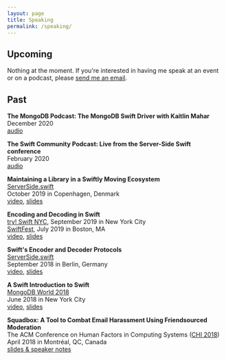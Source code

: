 ```yaml
---
layout: page
title: Speaking
permalink: /speaking/
---
```


## Upcoming
Nothing at the moment. If you're interested in having me speak at an event or on a podcast, please [send me an email](mailto:kaitlinmahar@gmail.com).

## Past
**The MongoDB Podcast: The MongoDB Swift Driver with Kaitlin Mahar**<br>
December 2020<br>
[audio](https://mongodb.libsyn.com/ep-33-mongodb-swift-driver-with-kaitlin-mahar)

**The Swift Community Podcast: Live from the Server-Side Swift conference**<br>
February 2020<br>
[audio](https://www.swiftcommunitypodcast.org/episodes/7)

**Maintaining a Library in a Swiftly Moving Ecosystem**<br>
[ServerSide.swift](https://www.serversideswift.info/)<br>
October 2019 in Copenhagen, Denmark<br>
[video](https://www.youtube.com/watch?v=9-fdbG9jNt4), [slides](https://speakerdeck.com/kmahar/maintaining-a-library-in-a-swiftly-moving-ecosystem)

**Encoding and Decoding in Swift**<br>
[try! Swift NYC](https://www.tryswift.co/events/2019/nyc/), September 2019 in New York City<br>
[SwiftFest](https://swiftfest.io/), July 2019 in Boston, MA<br>
[video](https://www.youtube.com/watch?v=9GZ8Hiq-Nbc), [slides](https://speakerdeck.com/kmahar/encoding-and-decoding-in-swift)

**Swift's Encoder and Decoder Protocols**<br>
[ServerSide.swift](https://www.serversideswift.info/2018)<br>
September 2018 in Berlin, Germany<br>
[video](https://www.youtube.com/watch?v=yL5Ff5p1hyc), [slides](https://speakerdeck.com/kmahar/swifts-encoder-and-decoder-protocols)

**A Swift Introduction to Swift**<br>
[MongoDB World 2018](https://www.mongodb.com/world18)<br>
June 2018 in New York City<br>
[video](https://www.youtube.com/watch?v=CcCTM1PN1N4), [slides](https://speakerdeck.com/kmahar/a-swift-introduction-to-swift)

**Squadbox: A Tool to Combat Email Harassment Using Friendsourced Moderation**<br>
The ACM Conference on Human Factors in Computing Systems ([CHI 2018](https://chi2018.acm.org/))<br>
April 2018 in Montréal, QC, Canada<br>
[slides & speaker notes](https://homes.cs.washington.edu/~axz/squadbox.html)
